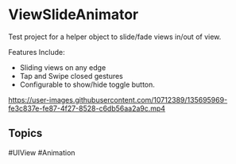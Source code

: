 # ViewSlideAnimator
Test project for a helper object to slide/fade views in/out of view. 

Features Include:
- Sliding views on any edge
- Tap and Swipe closed gestures
- Configurable to show/hide toggle button.

https://user-images.githubusercontent.com/10712389/135695969-fe3c837e-fe87-4f27-8528-c6db56aa2a9c.mp4

## Topics
#UIView #Animation
